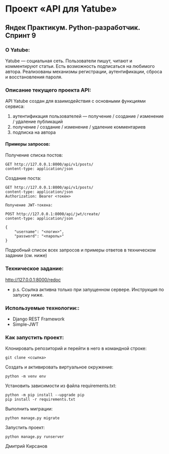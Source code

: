 # Проект «API для Yatube»

## Яндек Практикум. Python-разработчик. Спринт 9

### О Yatube:
Yatube — социальная сеть. Пользователи пишут, читают и комментируют статьи. Есть возможность подписаться на любимого автора. Реализованы механизмы регистрации, аутентификации, сброса и восстановления пароля.

### Описание текущего проекта API:
API Yatube создан для взаимодействия с основными функциями сервиса:

1. аутентификация пользователей — получение / создание / изменение / удаление публикаций
1. получение / создание / изменение / удаление комментариев
1. подписка на автора

#### Примеры запросов:
Получение списка постов:
```
GET http://127.0.0.1:8000/api/v1/posts/
content-type: application/json
```

Создание поста:
```
GET http://127.0.0.1:8000/api/v1/posts/
content-type: application/json
Authorization: Bearer <токен>
```

```
Получение JWT-токена:

POST http://127.0.0.1:8000/api/jwt/create/
content-type: application/json

{
    "username": "<логин>",
    "password": "<пароль>"
}
```
Подробный список всех запросов и примеры ответов в техническом задании (см. ниже)

### Техническое задание:
http://127.0.0.1:8000/redoc
* p.s. Ссылка активна только при запущенном сервере. Инструкция по запуску ниже.

### Используемые технологии::
* Django REST Framework
* Simple-JWT
### Как запустить проект:
Клонировать репозиторий и перейти в него в командной строке:

```
git clone <ссылка>
```
Cоздать и активировать виртуальное окружение:
```
python -m venv env
```

Установить зависимости из файла requirements.txt:
```
python -m pip install --upgrade pip
pip install -r requirements.txt
```
Выполнить миграции:
```
python manage.py migrate
```
Запустить проект:
```
python manage.py runserver
```
Дмитрий Кирсанов